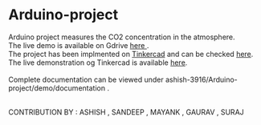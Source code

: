 # Arduino-project
<p>
 Arduino project measures the CO2 concentration in the atmosphere.<br>
The live demo is available on  Gdrive <a href="https://drive.google.com/file/d/1CLU2Dv1OqgSxz9hf8o34FG-miWdZaEpo/view">here </a> .<br>
The project has been implmented on <a href="https://www.tinkercad.com/dashboard?type=circuits&collection=designs">Tinkercad</a> and can be checked <a href="https://www.tinkercad.com/things/c5qt1CwyIoA">here</a>.<br>
The live demonstration og Tinkercad is available  <a href="https://drive.google.com/file/d/142EQS4xu3rDvMHQ3KwjbZVtvGprCWU-K/view?usp=drivesdk">here</a>.<br><br>
Complete documentation can be viewed under ashish-3916/Arduino-project/demo/documentation .<br><br>

CONTRIBUTION BY : ASHISH , SANDEEP , MAYANK , GAURAV , SURAJ <br>
</p>
